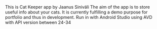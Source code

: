 This is Cat Keeper app by Jaanus Siniväli
The aim of the app is to store useful info about your cats.
It is currently fulfilling a demo purpose for portfolio and thus in development.
Run in with Android Studio using AVD with API version between 24-34